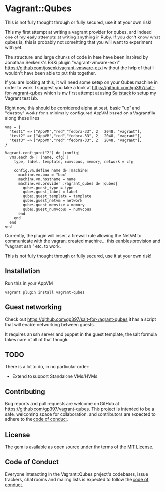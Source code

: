 # Vagrant::Qubes

This is not fully thought through or fully secured, use it at your own risk!

This my first attempt at writing a vagrant provider for qubes, and indeed one of my early attempts at writing anything in Ruby.  If you don't know what qubes is, this is probably not somehting that you will want to experiment with yet.

The structure, and large chunks of code in here have been inspired by Jonathan Senkerik's ESXi plugin "vagrant-vmware-esxi" https://github.com/josenk/vagrant-vmware-esxi  without the help of that I wouldn't have been able to put this together.

If you are looking at this, it will need some setup on your Qubes machine in order to work, I suggest you take a look at https://github.com/gp397/salt-for-vagrant-qubes which is my first attempt at using [Saltstack](https://saltstack.com) to setup my Vagrant test lab.

Right now, this should be considered alpha at best, basic "up" and "destroy" works for a minimally configured AppVM based on a Vagrantfile along these lines

```
vms = {
  "test1" => ["AppVM","red","fedora-33", 2,  2048, "vagrant"],
  "test2" => ["AppVM","red","fedora-33", 2,  2048, "vagrant"],
  "test3" => ["AppVM","red","fedora-33", 2,  2048, "vagrant"],
}

Vagrant.configure("2") do |config|
  vms.each do | (name, cfg) |
    type, label, template, numvcpus, memory, network = cfg

    config.vm.define name do |machine|
      machine.vm.box = "box"
      machine.vm.hostname = name
      machine.vm.provider :vagrant_qubes do |qubes|
        qubes.guest_type = type
        qubes.guest_label = label
        qubes.guest_template = template
        qubes.guest_netvm = network
        qubes.guest_memsize = memory
        qubes.guest_numvcpus = numvcpus
      end
    end
  end
end
```

Currently, the plugin will insert a firewall rule allowing the NetVM to communicate with the vagrant created machine... this eanbles provision and "vagrant ssh <name>" etc. to work.

This is not fully thought through or fully secured, use it at your own risk!

## Installation

Run this in your AppVM

``` 
vagrant plugin install vagrant-qubes
```

## Guest networking

Check out https://github.com/gp397/salt-for-vagrant-qubes it has a script that will enable networking between guests.

It requires an ssh server and puppet in the guest template, the salt formula takes care of all of that though.

## TODO

There is a lot to do, in no particular order:
- Extend to support Standalone VMs/HVMs

## Contributing

Bug reports and pull requests are welcome on GitHub at https://github.com/gp397/vagrant-qubes. This project is intended to be a safe, welcoming space for collaboration, and contributors are expected to adhere to the [code of conduct](https://github.com/gp397/vagrant-qubes/blob/master/CODE_OF_CONDUCT.md).

## License

The gem is available as open source under the terms of the [MIT License](https://opensource.org/licenses/MIT).

## Code of Conduct

Everyone interacting in the Vagrant::Qubes project's codebases, issue trackers, chat rooms and mailing lists is expected to follow the [code of conduct](https://github.com/gp397/vagrant-qubes/blob/master/CODE_OF_CONDUCT.md).
